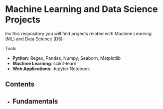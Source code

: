 # Machine Learning and Data Science Projects
Ins this respository you will find projects related with Machine Learning (ML) and Data Science (DS):

Tools 
- **Python**: Regex, Pandas, Numpy, Seaborn, Matplotlib
- **Machine Learning**: scikit-learn
- **Web Applications**: Jupyter Notebook

## Contents
- ## Fundamentals
